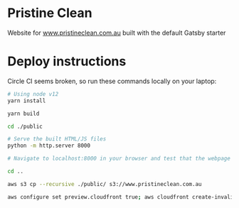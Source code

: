 # Pristine Clean
Website for www.pristineclean.com.au built with the default Gatsby starter


# Deploy instructions
Circle CI seems broken, so run these commands locally on your laptop:

```bash
# Using node v12
yarn install

yarn build

cd ./public

# Serve the built HTML/JS files
python -m http.server 8000

# Navigate to localhost:8000 in your browser and test that the webpage looks fine

cd ..

aws s3 cp --recursive ./public/ s3://www.pristineclean.com.au

aws configure set preview.cloudfront true; aws cloudfront create-invalidation --distribution-id E1TG52R0R5X2CD --paths /
```